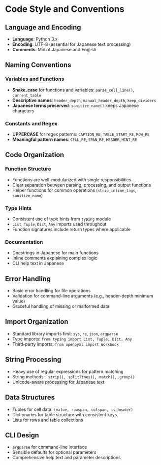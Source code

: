 # Code Style and Conventions

## Language and Encoding
- **Language**: Python 3.x
- **Encoding**: UTF-8 (essential for Japanese text processing)
- **Comments**: Mix of Japanese and English

## Naming Conventions

### Variables and Functions
- **Snake_case** for functions and variables: `parse_cell_line()`, `current_table`
- **Descriptive names**: `header_depth`, `manual_header_depth`, `keep_dividers`
- **Japanese terms preserved**: `sanitize_name()` keeps Japanese characters

### Constants and Regex
- **UPPERCASE** for regex patterns: `CAPTION_RE`, `TABLE_START_RE`, `ROW_RE`
- **Meaningful pattern names**: `CELL_RE`, `SPAN_RE`, `HEADER_HINT_RE`

## Code Organization

### Function Structure
- Functions are well-modularized with single responsibilities
- Clear separation between parsing, processing, and output functions
- Helper functions for common operations (`strip_inline_tags`, `sanitize_name`)

### Type Hints
- Consistent use of type hints from `typing` module
- `List`, `Tuple`, `Dict`, `Any` imports used throughout
- Function signatures include return types where applicable

### Documentation
- Docstrings in Japanese for main functions
- Inline comments explaining complex logic
- CLI help text in Japanese

## Error Handling
- Basic error handling for file operations
- Validation for command-line arguments (e.g., header-depth minimum value)
- Graceful handling of missing or malformed data

## Import Organization
- Standard library imports first: `sys`, `re`, `json`, `argparse`
- Type imports: `from typing import List, Tuple, Dict, Any`  
- Third-party imports: `from openpyxl import Workbook`

## String Processing
- Heavy use of regular expressions for pattern matching
- String methods: `.strip()`, `.splitlines()`, `.match()`, `.group()`
- Unicode-aware processing for Japanese text

## Data Structures
- Tuples for cell data: `(value, rowspan, colspan, is_header)`
- Dictionaries for table structure with consistent keys
- Lists for rows and table collections

## CLI Design
- `argparse` for command-line interface
- Sensible defaults for optional parameters
- Comprehensive help text and parameter descriptions